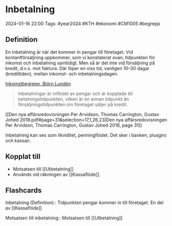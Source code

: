 # Inbetalning

2024-01-16 22:00
Tags: #year2024 #KTH #ekonomi #CM1005 #begrepp

## Definition

En inbetalning är när det kommer in pengar till företaget. Vid kontantförsäljning uppkommer, som vi konstaterat ovan, tidpunkten för inkomst och inbetalning samtidigt. Men så är det inte vid försäljning på kredit, d.v.s. mot faktura. Där löper en viss tid, vanligen 10–30 dagar (kredittiden), mellan inkomst- och inbetalningsdagen.

[Inkomstbegrepp, Björn Lundén](https://www.bjornlunden.se/f%C3%B6retagande/inkomstbegrepp__301)

> Inbetalningar är inflödet av pengar och är kopplade till betalningstidpunkten, vilken är en annan tidpunkt än försäljningstidpunkten om företaget säljer på kredit.

[[Den nya affärsredovisningen Per Arvidson, Thomas Carrington, Gustav Johed 2018.pdf#page=31&selection=17,1,26,23|Den nya affärsredovisningen Per Arvidson, Thomas Carrington, Gustav Johed 2018, page 31]]

Inbetalning kan ses som likviditet, penningflödet. Det sker i banken, plusgiro och kassan.

## Kopplat till

- Motsatsen till [[Utbetalning]]
- Används vid räkningen av [[Kassaflöde]].

## Flashcards

Inbetalning (Definition):: Tidpunkten pengar kommer in till företaget. En del av [[Kassaflöde]]
<!--SR:!2024-01-26,4,270!2024-01-26,4,270-->

Motsatsen till inbetalning:: Motsatsen till [[Utbetalning]]
<!--SR:!2024-01-26,4,274!2024-01-26,4,274-->
